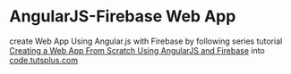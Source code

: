 # AngularJS-Firebase Web App 
create Web App Using Angular.js with Firebase by following series tutorial [Creating a Web App From Scratch Using AngularJS and Firebase](http://code.tutsplus.com/series/creating-a-web-app-from-scratch-using-angularjs-and-firebase--cms-717) into [code.tutsplus.com](http://code.tutsplus.com)
